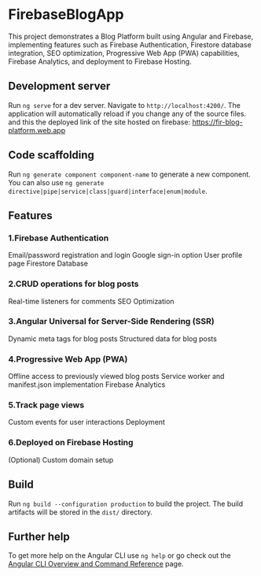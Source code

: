 # FirebaseBlogApp

This project demonstrates a Blog Platform built using Angular and Firebase, implementing features such as Firebase Authentication, Firestore database integration, SEO optimization, Progressive Web App (PWA) capabilities, Firebase Analytics, and deployment to Firebase Hosting.



## Development server

Run `ng serve` for a dev server. Navigate to `http://localhost:4200/`. The application will automatically reload if you change any of the source files. and this the deployed link of the site hosted on firebase: https://fir-blog-platform.web.app

## Code scaffolding

Run `ng generate component component-name` to generate a new component. You can also use `ng generate directive|pipe|service|class|guard|interface|enum|module`.
## Features
### 1.Firebase Authentication

Email/password registration and login
Google sign-in option
User profile page
Firestore Database

### 2.CRUD operations for blog posts
Real-time listeners for comments
SEO Optimization

### 3.Angular Universal for Server-Side Rendering (SSR)
Dynamic meta tags for blog posts
Structured data for blog posts
### 4.Progressive Web App (PWA)

Offline access to previously viewed blog posts
Service worker and manifest.json implementation
Firebase Analytics

### 5.Track page views
Custom events for user interactions
Deployment

### 6.Deployed on Firebase Hosting
(Optional) Custom domain setup

## Build

Run `ng build --configuration production` to build the project. The build artifacts will be stored in the `dist/` directory.





## Further help

To get more help on the Angular CLI use `ng help` or go check out the [Angular CLI Overview and Command Reference](https://angular.dev/tools/cli) page.
